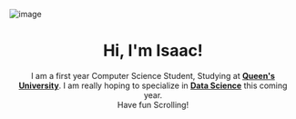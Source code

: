 ![image](https://github.com/i-ouellette/i-ouellette/assets/157050094/8a4eab11-47fd-4570-a199-00a08d210791)
<h1 align="center">Hi, I'm Isaac!</h1>

<p align="center" width="150px">I am a first year Computer Science Student, Studying at <a href="https://www.queensu.ca/"><b>Queen's University</b></a>. I am really hoping to specialize in <a href= "https://www.cs.queensu.ca/undergraduate/programs/options/data-analytics.php"><b>Data Science</b></a> this coming year. <br> Have fun Scrolling!</p>
